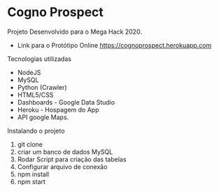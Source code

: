 # Cogno Prospect

Projeto Desenvolvido para o Mega Hack 2020. 

- Link para o Protótipo Online 
  https://cognoprospect.herokuapp.com

Tecnologias utilizadas 
 
 - NodeJS
 - MySQL 
 - Python (Crawler)
 - HTML5/CSS
 - Dashboards - Google Data Studio
 - Heroku - Hospagem do App 
 - API google Maps.  


Instalando o projeto 

1) git clone 
2) criar um banco de dados MySQL
3) Rodar Script para criação das tabelas
3) Configurar arquivo de conexão
4) npm install 
5) npm start